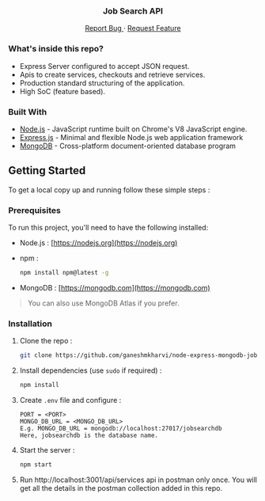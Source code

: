 <p align="center">
  <h3 align="center">Job Search API</h3>
  <p align="center">
    <a href="https://github.com/ganeshmkharvi/node-express-mongodb-job-search-api-server/issues">Report Bug </a>
    ·
    <a href="https://github.com/ganeshmkharvi/node-express-mongodb-job-search-api-server/issues"> Request Feature</a>
  </p>
</p>

<!-- ABOUT THE PROJECT -->

### What's inside this repo?

- Express Server configured to accept JSON request.
- Apis to create services, checkouts and retrieve services.
- Production standard structuring of the application.
- High SoC (feature based).


### Built With

- [Node.js]() - JavaScript runtime built on Chrome's V8 JavaScript engine.
- [Express.js]() - Minimal and flexible Node.js web application framework
- [MongoDB]() - Cross-platform document-oriented database program

<!-- GETTING STARTED -->

## Getting Started

To get a local copy up and running follow these simple steps :

### Prerequisites

To run this project, you'll need to have the following installed:

- Node.js : [https://nodejs.org](https://nodejs.org)

- npm :
  ```sh
  npm install npm@latest -g
  ```
- MongoDB : [https://mongodb.com](https://mongodb.com) <br>

> You can also use MongoDB Atlas if you prefer.
> <br>

### Installation

1. Clone the repo :
   ```sh
   git clone https://github.com/ganeshmkharvi/node-express-mongodb-job-search-api-server.git
   ```
2. Install dependencies (use `sudo` if required) :

   ```sh
   npm install
   ```

3. Create `.env` file and configure :

   ```JS
   PORT = <PORT>
   MONGO_DB_URL = <MONGO_DB_URL> 
   E.g. MONGO_DB_URL = mongodb://localhost:27017/jobsearchdb
   Here, jobsearchdb is the database name.
   ```

4. Start the server :
   ```sh
   npm start
   ```
5. Run http://localhost:3001/api/services api in postman only once. You will get all the details in the postman collection added in this repo.
